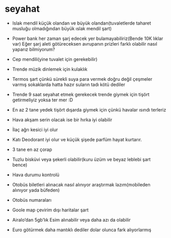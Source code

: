 # seyahat

- Islak mendil küçük olandan ve büyük olandan(tuvaletlerde taharet musluğu olmadığından büyük ıslak mendil şart)

- Power bank her zaman şarj edecek yer bulamayabiliriz(Bende 10K lıklar var)
  Eğer şarj aleti götüreceksen avrupanın prizleri farklı olabilir nasıl yaparız bilmiyorum?

- Cep mendili(yine tuvalet için gerekebilir)

- Trende müzik dinlemek için kulaklık

- Termos şart çünkü sürekli suya para vermek doğru değil çeşmeler varmış sokaklarda hatta hazır suların tadı kötü dediler

- Trende 9 saat seyahat etmek gerekecek trende giymek için tişört getirmeliyiz yoksa ter mer :D

- En az 2 tane yedek tişört dışarda giymek için çünkü havalar ısındı terleriz

- Hava akşam serin olacak ise bir hırka iyi olabilir

- İlaç ağrı kesici iyi olur

- Katı Deodorant iyi olur ve küçük şişede parfüm hayat kurtarır.

- 3 tane en az çorap

- Tuzlu bisküvi veya şekerli olabilir(kuru üzüm ve beyaz leblebi şart bence)

- Hava durumu kontrolü

- Otobüs biletleri alınacak nasıl alınıyor araştırmak lazım(mobileden alınıyor yada büfeden)

- Otobüs numaraları

- Goole map çevirim dışı haritalar şart

- Airalo’dan 5gb’lık Esim alınabilir veya daha azı da olabilir

- Euro götürmek daha mantıklı dediler dolar olunca fark alıyorlarmış
